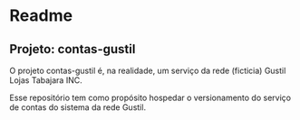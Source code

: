 # Readme

## Projeto: contas-gustil

O projeto contas-gustil é, na realidade, um serviço da rede (ficticia) Gustil Lojas Tabajara INC.

Esse repositório tem como propósito hospedar o versionamento do serviço de contas do sistema da rede Gustil.
